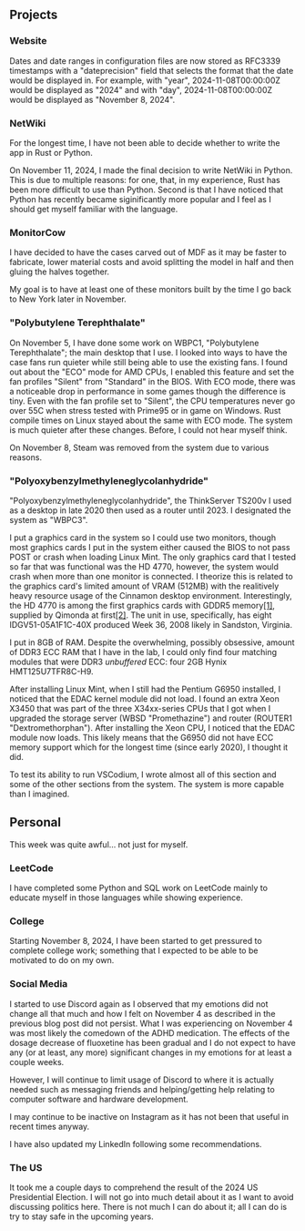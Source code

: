 
## Projects

### Website
Dates and date ranges in configuration files are now stored as RFC3339 timestamps with a "dateprecision" field that selects the format that the date would be displayed in. For example, with "year", 2024-11-08T00:00:00Z would be displayed as "2024" and with "day", 2024-11-08T00:00:00Z would be displayed as "November 8, 2024".

### NetWiki
For the longest time, I have not been able to decide whether to write the app in Rust or Python.

On November 11, 2024, I made the final decision to write NetWiki in Python. This is due to multiple reasons: for one, that, in my experience, Rust has been more difficult to use than Python. Second is that I have noticed that Python has recently became siginificantly more popular and I feel as I should get myself familiar with the language.

### MonitorCow
I have decided to have the cases carved out of MDF as it may be faster to fabricate, lower material costs and avoid splitting the model in half and then gluing the halves together.

My goal is to have at least one of these monitors built by the time I go back to New York later in November.

### "Polybutylene Terephthalate"
On November 5, I have done some work on WBPC1, "Polybutylene Terephthalate"; the main desktop that I use. I looked into ways to have the case fans run quieter while still being able to use the existing fans. I found out about the "ECO" mode for AMD CPUs, I enabled this feature and set the fan profiles "Silent" from "Standard" in the BIOS. With ECO mode, there was a noticeable drop in performance in some games though the difference is tiny. Even with the fan profile set to "Silent", the CPU temperatures never go over 55C when stress tested with Prime95 or in game on Windows. Rust compile times on Linux stayed about the same with ECO mode. The system is much quieter after these changes. Before, I could not hear myself think.

On November 8, Steam was removed from the system due to various reasons.

### "Polyoxybenzylmethyleneglycolanhydride"
"Polyoxybenzylmethyleneglycolanhydride", the ThinkServer TS200v I used as a desktop in late 2020 then used as a router until 2023. I designated the system as "WBPC3".

I put a graphics card in the system so I could use two monitors, though most graphics cards I put in the system either caused the BIOS to not pass POST or crash when loading Linux Mint. The only graphics card that I tested so far that was functional was the HD 4770, however, the system would crash when more than one monitor is connected. I theorize this is related to the graphics card's limited amount of VRAM (512MB) with the realitively heavy resource usage of the Cinnamon desktop environment. Interestingly, the HD 4770 is among the first graphics cards with GDDR5 memory[[1]](https://www.techpowerup.com/review/diamond-hd-4870/), supplied by Qimonda at first[[2]](https://web.archive.org/web/20080916140737/http://www.qimonda.com/about/press/releases/05_2008_GDDR5_AMD_e.html). The unit in use, specifically, has eight IDGV51-05A1F1C-40X produced Week 36, 2008 likely in Sandston, Virginia.

I put in 8GB of RAM. Despite the overwhelming, possibly obsessive, amount of DDR3 ECC RAM that I have in the lab, I could only find four matching modules that were DDR3 *unbuffered* ECC: four 2GB Hynix HMT125U7TFR8C-H9.

After installing Linux Mint, when I still had the Pentium G6950 installed, I noticed that the EDAC kernel module did not load. I found an extra Xeon X3450 that was part of the three X34xx-series CPUs that I got when I upgraded the storage server (WBSD "Promethazine") and router (ROUTER1 "Dextromethorphan"). After installing the Xeon CPU, I noticed that the EDAC module now loads. This likely means that the G6950 did not have ECC memory support which for the longest time (since early 2020), I thought it did.

To test its ability to run VSCodium, I wrote almost all of this section and some of the other sections from the system. The system is more capable than I imagined.

## Personal
This week was quite awful... not just for myself. 

### LeetCode
I have completed some Python and SQL work on LeetCode mainly to educate myself in those languages while showing experience.

### College
Starting November 8, 2024, I have been started to get pressured to complete college work; something that I expected to be able to be motivated to do on my own.

### Social Media
I started to use Discord again as I observed that my emotions did not change all that much and how I felt on November 4 as described in the previous blog post did not persist. What I was experiencing on November 4 was most likely the comedown of the ADHD medication. The effects of the dosage decrease of fluoxetine has been gradual and I do not expect to have any (or at least, any more) significant changes in my emotions for at least a couple weeks.

However, I will continue to limit usage of Discord to where it is actually needed such as messaging friends and helping/getting help relating to computer software and hardware development.

I may continue to be inactive on Instagram as it has not been that useful in recent times anyway.

I have also updated my LinkedIn following some recommendations.

### The US
It took me a couple days to comprehend the result of the 2024 US Presidential Election. I will not go into much detail about it as I want to avoid discussing politics here. There is not much I can do about it; all I can do is try to stay safe in the upcoming years.
